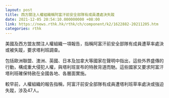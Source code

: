 ```yaml
---
layout: post
title: 西方關注人權組織稱阿富汗前安全部隊有成員遭處決失蹤
date: 2021-12-05 20:54:10.000000000 +08:00
link: https://news.rthk.hk/rthk/ch/component/k2/1622882-20211205.htm
categories: rthk
---
```


美國及西方盟友關注人權組織一項報告，指稱阿富汗前安全部隊有成員遭草率處決或被失蹤，要求塔利班調查。

包括歐洲聯盟、澳洲、英國、日本及加拿大等國家在聲明中指出，這些外界盛傳的行動，構成重大侵犯人權，與塔利班宣布的特赦背道而馳。這些國家又要求阿富汗塔利班確保特赦在全國各地、各層面實施。

較早前，人權組織的報告指稱，阿富汗前安全部隊有成員遭塔利班草率處決或強迫失蹤，涉及47人。
